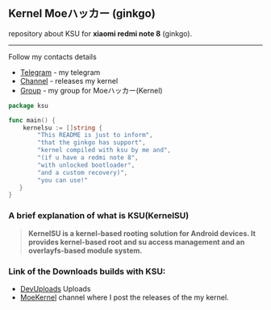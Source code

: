 ## Kernel Moeハッカー (ginkgo)
repository about KSU for **xiaomi redmi note 8** (ginkgo).

------

Follow my contacts details
 - [Telegram](https://t.me/whyakari) - my telegram
 - [Channel](https://t.me/akaritsu) - releases my kernel
 - [Group](https://t.me/moekernel) - my group for Moeハッカー(Kernel)

```go
package ksu

func main() {
    kernelsu := []string {
        "This README is just to inform",
        "that the ginkgo has support",
        "kernel compiled with ksu by me and",
        "(if u have a redmi note 8",
        "with unlocked bootloader",
        "and a custom recovery)",
        "you can use!"
   }
}
```

### A brief explanation of what is KSU(KernelSU)

> **KernelSU is a kernel-based rooting solution for Android devices. It provides kernel-based root and su access management and an overlayfs-based module system.**

### Link of the Downloads builds with KSU:
 - [DevUploads](https://devuploads.com/users/AkariOficial/2843/MoeKernel) Uploads
 - [MoeKernel](https://t.me/akaritsu) channel where I post the releases of the my kernel.
